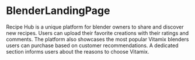 # BlenderLandingPage
Recipe Hub is a unique platform for blender owners to share and discover new recipes. Users can upload their favorite creations with their ratings and comments. The platform also showcases the most popular Vitamix blenders users can purchase based on customer recommendations. A dedicated section informs users about the reasons to choose Vitamix.
